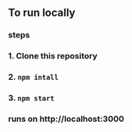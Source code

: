 ## To run locally
### steps
### 1. Clone this repository
### 2. `npm intall`
### 3. `npm start`
### runs on http://localhost:3000
